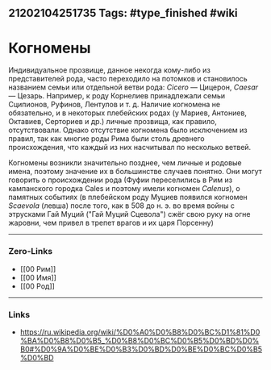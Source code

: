21202104251735
Tags: #type_finished #wiki 
---
# Когномены

Индивидуальное прозвище, данное некогда кому-либо из представителей рода, часто переходило на потомков и становилось названием семьи или отдельной ветви рода: _Cicero_ — Цицерон, _Caesar_ — Цезарь. Например, к роду Корнелиев принадлежали семьи Сципионов, Руфинов, Лентулов и т. д. Наличие когномена не обязательно, и в некоторых плебейских родах (у Мариев, Антониев, Октавиев, Серториев и др.) личные прозвища, как правило, отсутствовали. Однако отсутствие когномена было исключением из правил, так как многие роды Рима были столь древнего происхождения, что каждый из них насчитывал по несколько ветвей.

Когномены возникли значительно позднее, чем личные и родовые имена, поэтому значение их в большинстве случаев понятно. Они могут говорить о происхождении рода (Фуфии переселились в Рим из кампанского городка Cales и поэтому имели когномен _Calenus_), о памятных событиях (в плебейском роду Муциев появился когномен _Scaevola_ (левша) после того, как в 508 до н. э. во время войны с этрусками Гай Муций ("Гай Муций Сцевола") сжёг свою руку на огне жаровни, чем привел в трепет врагов и их царя Порсенну)

---
### Zero-Links
- [[00 Рим]]
- [[00 Имя]]
- [[00 Род]]
---
### Links
- https://ru.wikipedia.org/wiki/%D0%A0%D0%B8%D0%BC%D1%81%D0%BA%D0%B8%D0%B5_%D0%B8%D0%BC%D0%B5%D0%BD%D0%B0#%D0%9A%D0%BE%D0%B3%D0%BD%D0%BE%D0%BC%D0%B5%D0%BD


